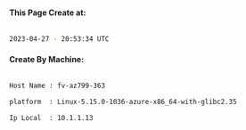 
   
#### This Page Create at:

```bash

2023-04-27 - 20:53:34 UTC

```

#### Create By Machine:

```bash

Host Name : fv-az799-363

platform  : Linux-5.15.0-1036-azure-x86_64-with-glibc2.35

Ip Local  : 10.1.1.13

```

